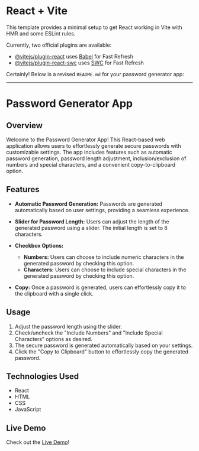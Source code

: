 # React + Vite

This template provides a minimal setup to get React working in Vite with HMR and some ESLint rules.

Currently, two official plugins are available:

- [@vitejs/plugin-react](https://github.com/vitejs/vite-plugin-react/blob/main/packages/plugin-react/README.md) uses [Babel](https://babeljs.io/) for Fast Refresh
- [@vitejs/plugin-react-swc](https://github.com/vitejs/vite-plugin-react-swc) uses [SWC](https://swc.rs/) for Fast Refresh

Certainly! Below is a revised `README.md` for your password generator app:

---

# Password Generator App

## Overview

Welcome to the Password Generator App! This React-based web application allows users to effortlessly generate secure passwords with customizable settings. The app includes features such as automatic password generation, password length adjustment, inclusion/exclusion of numbers and special characters, and a convenient copy-to-clipboard option.

## Features

- **Automatic Password Generation:** Passwords are generated automatically based on user settings, providing a seamless experience.

- **Slider for Password Length:** Users can adjust the length of the generated password using a slider. The initial length is set to 8 characters.

- **Checkbox Options:**

  - **Numbers:** Users can choose to include numeric characters in the generated password by checking this option.
  - **Characters:** Users can choose to include special characters in the generated password by checking this option.

- **Copy:** Once a password is generated, users can effortlessly copy it to the clipboard with a single click.

## Usage

1. Adjust the password length using the slider.
2. Check/uncheck the "Include Numbers" and "Include Special Characters" options as desired.
3. The secure password is generated automatically based on your settings.
4. Click the "Copy to Clipboard" button to effortlessly copy the generated password.

## Technologies Used

- React
- HTML
- CSS
- JavaScript

## Live Demo

Check out the [Live Demo](https://secpass.netlify.app/)!
